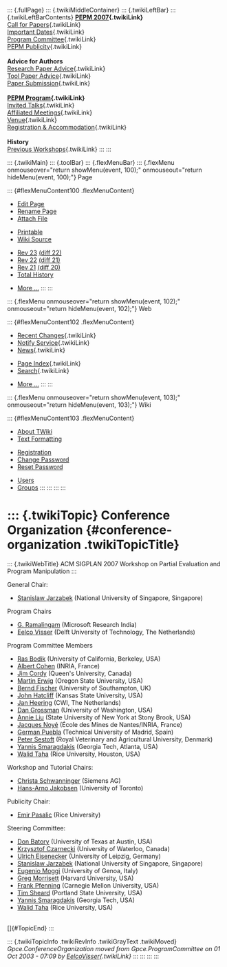 ::: {.fullPage}
::: {.twikiMiddleContainer}
::: {.twikiLeftBar}
::: {.twikiLeftBarContents}
**[PEPM 2007](WebHome){.twikiLink}**\
[Call for Papers](CallForPapers){.twikiLink}\
[Important Dates](ImportantDates){.twikiLink}\
[Program Committee](ProgramCommittee){.twikiLink}\
[PEPM Publicity](PEPMPublicity){.twikiLink}\
\
**Advice for Authors**\
[Research Paper Advice](ResearchPaperAdvice){.twikiLink}\
[Tool Paper Advice](ToolPaperAdvice){.twikiLink}\
[Paper Submission](PaperSubmission){.twikiLink}\
\
**[PEPM Program](PEPMProgram){.twikiLink}**\
[Invited Talks](InvitedTalks){.twikiLink}\
[Affiliated Meetings](AffiliatedMeetings){.twikiLink}\
[Venue](WorkshopVenue){.twikiLink}\
[Registration & Accommodation](RegistrationAndAccomodation){.twikiLink}\
\
**History**\
[Previous Workshops](PreviousWorkshops){.twikiLink}
:::
:::

::: {.twikiMain}
::: {.toolBar}
::: {.flexMenuBar}
::: {.flexMenu onmouseover="return showMenu(event, 100);" onmouseout="return hideMenu(event, 100);"}
Page

::: {#flexMenuContent100 .flexMenuContent}
-   [Edit
    Page](http://www.program-transformation.org/edit/PEPM07/ConferenceOrganization?t=1536828920)
-   [Rename
    Page](http://www.program-transformation.org/rename/PEPM07/ConferenceOrganization)
-   [Attach
    File](http://www.program-transformation.org/attach/PEPM07/ConferenceOrganization)

<!-- -->

-   [Printable](http://www.program-transformation.org/view/PEPM07/ConferenceOrganization?skin=print.pattern)
-   [Wiki
    Source](http://www.program-transformation.org/view/PEPM07/ConferenceOrganization?skin=text&raw=on&contenttype=text/plain)

<!-- -->

-   [Rev
    23](http://www.program-transformation.org/view/PEPM07/ConferenceOrganization?rev=1.23)
    [(diff 22)](http://www.program-transformation.org/rdiff/PEPM07/ConferenceOrganization?rev1=1.23&rev2=1.22)
-   [Rev
    22](http://www.program-transformation.org/view/PEPM07/ConferenceOrganization?rev=1.22)
    [(diff 21)](http://www.program-transformation.org/rdiff/PEPM07/ConferenceOrganization?rev1=1.22&rev2=1.21)
-   [Rev
    21](http://www.program-transformation.org/view/PEPM07/ConferenceOrganization?rev=1.21)
    [(diff 20)](http://www.program-transformation.org/rdiff/PEPM07/ConferenceOrganization?rev1=1.21&rev2=1.20)
-   [Total
    History](http://www.program-transformation.org/rdiff/PEPM07/ConferenceOrganization)

<!-- -->

-   [More
    \...](http://www.program-transformation.org/oops/PEPM07/ConferenceOrganization?template=oopsmore&param1=1.23&param2=1.23)
:::
:::

::: {.flexMenu onmouseover="return showMenu(event, 102);" onmouseout="return hideMenu(event, 102);"}
Web

::: {#flexMenuContent102 .flexMenuContent}
-   [Recent Changes](WebChanges){.twikiLink}
-   [Notify Service](WebNotify){.twikiLink}
-   [News](WebNews){.twikiLink}

<!-- -->

-   [Page Index](WebIndex){.twikiLink}
-   [Search](WebSearch){.twikiLink}

<!-- -->

-   [More
    \...](http://www.program-transformation.org/oops/PEPM07/ConferenceOrganization?template=oopsmore&param1=1.23&param2=1.23)
:::
:::

::: {.flexMenu onmouseover="return showMenu(event, 103);" onmouseout="return hideMenu(event, 103);"}
Wiki

::: {#flexMenuContent103 .flexMenuContent}
-   [About
    TWiki](http://www.program-transformation.org/view/TWiki/WebHome)
-   [Text
    Formatting](http://www.program-transformation.org/view/TWiki/TextFormattingRules)

<!-- -->

-   [Registration](http://www.program-transformation.org/view/TWiki/TWikiRegistration)
-   [Change
    Password](http://www.program-transformation.org/view/TWiki/ChangePassword)
-   [Reset
    Password](http://www.program-transformation.org/view/TWiki/ResetPassword)

<!-- -->

-   [Users](http://www.program-transformation.org/view/Main/TWikiUsers)
-   [Groups](http://www.program-transformation.org/view/Main/TWikiGroups)
:::
:::
:::
:::

::: {.twikiTopic}
Conference Organization {#conference-organization .twikiTopicTitle}
=======================

::: {.twikiWebTitle}
ACM SIGPLAN 2007 Workshop on Partial Evaluation and Program Manipulation
:::

General Chair:

-   [Stanislaw Jarzabek](http://www.comp.nus.edu.sg/~stan/) (National
    University of Singapore, Singapore)

Program Chairs

-   [G. Ramalingam](http://www.cs.wisc.edu/~ramali/) (Microsoft Research
    India)
-   [Eelco Visser](http://www.cs.uu.nl/wiki/Visser) (Delft University of
    Technology, The Netherlands)

Program Committee Members

-   [Ras Bodik](http://www.cs.berkeley.edu/~bodik/) (University of
    California, Berkeley, USA)
-   [Albert Cohen](http://www-rocq.inria.fr/~acohen/) (INRIA, France)
-   [Jim Cordy](http://www.cs.queensu.ca/~cordy/) (Queen\'s University,
    Canada)
-   [Martin Erwig](http://web.engr.oregonstate.edu/~erwig/) (Oregon
    State University, USA)
-   [Bernd Fischer](http://www.ecs.soton.ac.uk/people/bf) (University of
    Southampton, UK)
-   [John Hatcliff](http://www.cis.ksu.edu/~hatcliff/newweb/) (Kansas
    State University, USA)
-   [Jan Heering](http://www.cwi.nl/~jan/) (CWI, The Netherlands)
-   [Dan Grossman](http://www.cs.washington.edu/homes/djg/) (University
    of Washington, USA)
-   [Annie Liu](http://www.cs.sunysb.edu/~liu/) (State University of New
    York at Stony Brook, USA)
-   [Jacques Noyé](http://www.emn.fr/x-info/noye/) (École des Mines de
    Nantes/INRIA, France)
-   [German Puebla](http://clip.dia.fi.upm.es/~german/) (Technical
    University of Madrid, Spain)
-   [Peter Sestoft](http://www.dina.kvl.dk/~sestoft/) (Royal Veterinary
    and Agricultural University, Denmark)
-   [Yannis Smaragdakis](http://www-static.cc.gatech.edu/~yannis/)
    (Georgia Tech, Atlanta, USA)
-   [Walid Taha](http://www.cs.rice.edu/~taha/) (Rice University,
    Houston, USA)

Workshop and Tutorial Chairs:

-   [Christa Schwanninger](http://www.kircher-schwanninger.de/christa/)
    (Siemens AG)
-   [Hans-Arno Jakobsen](http://www.eecg.toronto.edu/~jacobsen/)
    (University of Toronto)

Publicity Chair:

-   [Emir Pasalic](http://www.cs.rice.edu/~pasalic) (Rice University)

Steering Committee:

-   [Don Batory](http://www.cs.utexas.edu/users/dsb/) (University of
    Texas at Austin, USA)
-   [Krzysztof Czarnecki](http://www.swen.uwaterloo.ca/~kczarnec/)
    (University of Waterloo, Canada)
-   [Ulrich Eisenecker](http://www.informatik.fh-kl.de/~eisenecker/)
    (University of Leipzig, Germany)
-   [Stanislaw Jarzabek](http://www.comp.nus.edu.sg/~stan/) (National
    University of Singapore, Singapore)
-   [Eugenio Moggi](http://www.disi.unige.it/person/MoggiE/) (University
    of Genoa, Italy)
-   [Greg Morrisett](http://www.eecs.harvard.edu/~greg/) (Harvard
    University, USA)
-   [Frank Pfenning](http://www.cs.cmu.edu/~fp/) (Carnegie Mellon
    University, USA)
-   [Tim Sheard](http://www.cs.pdx.edu/~sheard/) (Portland State
    University, USA)
-   [Yannis Smaragdakis](http://www.cc.gatech.edu/~yannis/) (Georgia
    Tech, USA)
-   [Walid Taha](http://www.cs.rice.edu/~taha) (Rice University, USA)

\
[]{#TopicEnd}
:::

::: {.twikiTopicInfo .twikiRevInfo .twikiGrayText .twikiMoved}
*Gpce.ConferenceOrganization moved from Gpce.ProgramCommittee on 01 Oct
2003 - 07:09 by [EelcoVisser](../Main/EelcoVisser){.twikiLink}*
:::
:::
:::
:::
